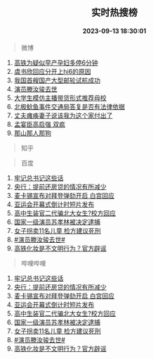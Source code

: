 <div align="center"><h2>实时热搜榜</h2><h4>2023-09-13 18:30:01</h4></div>

> 微博  

1. [高铁为疑似早产孕妇多停6分钟](https://s.weibo.com/weibo?q=%23%E9%AB%98%E9%93%81%E4%B8%BA%E7%96%91%E4%BC%BC%E6%97%A9%E4%BA%A7%E5%AD%95%E5%A6%87%E5%A4%9A%E5%81%9C6%E5%88%86%E9%92%9F%23&t=31&band_rank=1&Refer=top)<br />
2. [虞书欣回应分开上hi6的原因](https://s.weibo.com/weibo?q=%23%E8%99%9E%E4%B9%A6%E6%AC%A3%E5%9B%9E%E5%BA%94%E5%88%86%E5%BC%80%E4%B8%8Ahi6%E7%9A%84%E5%8E%9F%E5%9B%A0%23&t=31&band_rank=2&Refer=top)<br />
3. [我国首艘国产大型邮轮试航成功](https://s.weibo.com/weibo?q=%23%E6%88%91%E5%9B%BD%E9%A6%96%E8%89%98%E5%9B%BD%E4%BA%A7%E5%A4%A7%E5%9E%8B%E9%82%AE%E8%BD%AE%E8%AF%95%E8%88%AA%E6%88%90%E5%8A%9F%23&t=31&band_rank=3&Refer=top)<br />
4. [演员滕汝骏去世](https://s.weibo.com/weibo?q=%23%E6%BC%94%E5%91%98%E6%BB%95%E6%B1%9D%E9%AA%8F%E5%8E%BB%E4%B8%96%23&t=31&band_rank=4&Refer=top)<br />
5. [大学生模仿主播带货形式推荐母校](https://s.weibo.com/weibo?q=%23%E5%A4%A7%E5%AD%A6%E7%94%9F%E6%A8%A1%E4%BB%BF%E4%B8%BB%E6%92%AD%E5%B8%A6%E8%B4%A7%E5%BD%A2%E5%BC%8F%E6%8E%A8%E8%8D%90%E6%AF%8D%E6%A0%A1%23&t=31&band_rank=5&Refer=top)<br />
6. [北极鲶鱼事件交通局答复是否有法律依据](https://s.weibo.com/weibo?q=%23%E5%8C%97%E6%9E%81%E9%B2%B6%E9%B1%BC%E4%BA%8B%E4%BB%B6%E4%BA%A4%E9%80%9A%E5%B1%80%E7%AD%94%E5%A4%8D%E6%98%AF%E5%90%A6%E6%9C%89%E6%B3%95%E5%BE%8B%E4%BE%9D%E6%8D%AE%23&t=31&band_rank=6&Refer=top)<br />
7. [丈夫瘫痪妻子说该我为这个家付出了](https://s.weibo.com/weibo?q=%23%E4%B8%88%E5%A4%AB%E7%98%AB%E7%97%AA%E5%A6%BB%E5%AD%90%E8%AF%B4%E8%AF%A5%E6%88%91%E4%B8%BA%E8%BF%99%E4%B8%AA%E5%AE%B6%E4%BB%98%E5%87%BA%E4%BA%86%23&t=31&band_rank=7&Refer=top)<br />
8. [孟宴臣高启强 双疯](https://s.weibo.com/weibo?q=%E5%AD%9F%E5%AE%B4%E8%87%A3%E9%AB%98%E5%90%AF%E5%BC%BA%20%E5%8F%8C%E7%96%AF&t=31&band_rank=8&Refer=top)<br />
9. [那山那人那狗](https://s.weibo.com/weibo?q=%E9%82%A3%E5%B1%B1%E9%82%A3%E4%BA%BA%E9%82%A3%E7%8B%97&t=31&band_rank=9&Refer=top)<br />

> 知乎  


> 百度  

1. [牢记总书记这些话](https://www.baidu.com/s?wd=%E7%89%A2%E8%AE%B0%E6%80%BB%E4%B9%A6%E8%AE%B0%E8%BF%99%E4%BA%9B%E8%AF%9D&sa=fyb_news&rsv_dl=fyb_news)<br />
2. [央行：提前还房贷的情况有所减少](https://www.baidu.com/s?wd=%E5%A4%AE%E8%A1%8C%EF%BC%9A%E6%8F%90%E5%89%8D%E8%BF%98%E6%88%BF%E8%B4%B7%E7%9A%84%E6%83%85%E5%86%B5%E6%9C%89%E6%89%80%E5%87%8F%E5%B0%91&sa=fyb_news&rsv_dl=fyb_news)<br />
3. [麦卡锡宣布对拜登弹劾开启 白宫回应](https://www.baidu.com/s?wd=%E9%BA%A6%E5%8D%A1%E9%94%A1%E5%AE%A3%E5%B8%83%E5%AF%B9%E6%8B%9C%E7%99%BB%E5%BC%B9%E5%8A%BE%E5%BC%80%E5%90%AF+%E7%99%BD%E5%AE%AB%E5%9B%9E%E5%BA%94&sa=fyb_news&rsv_dl=fyb_news)<br />
4. [亚运会开幕式倒计时短片发布](https://www.baidu.com/s?wd=%E4%BA%9A%E8%BF%90%E4%BC%9A%E5%BC%80%E5%B9%95%E5%BC%8F%E5%80%92%E8%AE%A1%E6%97%B6%E7%9F%AD%E7%89%87%E5%8F%91%E5%B8%83&sa=fyb_news&rsv_dl=fyb_news)<br />
5. [高中生装官二代骗北大女生?校方回应](https://www.baidu.com/s?wd=%E9%AB%98%E4%B8%AD%E7%94%9F%E8%A3%85%E5%AE%98%E4%BA%8C%E4%BB%A3%E9%AA%97%E5%8C%97%E5%A4%A7%E5%A5%B3%E7%94%9F%3F%E6%A0%A1%E6%96%B9%E5%9B%9E%E5%BA%94&sa=fyb_news&rsv_dl=fyb_news)<br />
6. [国家一级演员苏孝林被决定逮捕](https://www.baidu.com/s?wd=%E5%9B%BD%E5%AE%B6%E4%B8%80%E7%BA%A7%E6%BC%94%E5%91%98%E8%8B%8F%E5%AD%9D%E6%9E%97%E8%A2%AB%E5%86%B3%E5%AE%9A%E9%80%AE%E6%8D%95&sa=fyb_news&rsv_dl=fyb_news)<br />
7. [女子拐卖11名儿童 检方建议死刑](https://www.baidu.com/s?wd=%E5%A5%B3%E5%AD%90%E6%8B%90%E5%8D%9611%E5%90%8D%E5%84%BF%E7%AB%A5+%E6%A3%80%E6%96%B9%E5%BB%BA%E8%AE%AE%E6%AD%BB%E5%88%91&sa=fyb_news&rsv_dl=fyb_news)<br />
8. [#演员滕汝骏去世#](https://www.baidu.com/s?wd=%23%E6%BC%94%E5%91%98%E6%BB%95%E6%B1%9D%E9%AA%8F%E5%8E%BB%E4%B8%96%23&sa=fyb_news&rsv_dl=fyb_news)<br />
9. [高铁化妆是不文明行为？官方辟谣](https://www.baidu.com/s?wd=%E9%AB%98%E9%93%81%E5%8C%96%E5%A6%86%E6%98%AF%E4%B8%8D%E6%96%87%E6%98%8E%E8%A1%8C%E4%B8%BA%EF%BC%9F%E5%AE%98%E6%96%B9%E8%BE%9F%E8%B0%A3&sa=fyb_news&rsv_dl=fyb_news)<br />

> 哔哩哔哩  

1. [牢记总书记这些话](https://www.baidu.com/s?wd=%E7%89%A2%E8%AE%B0%E6%80%BB%E4%B9%A6%E8%AE%B0%E8%BF%99%E4%BA%9B%E8%AF%9D&sa=fyb_news&rsv_dl=fyb_news)<br />
2. [央行：提前还房贷的情况有所减少](https://www.baidu.com/s?wd=%E5%A4%AE%E8%A1%8C%EF%BC%9A%E6%8F%90%E5%89%8D%E8%BF%98%E6%88%BF%E8%B4%B7%E7%9A%84%E6%83%85%E5%86%B5%E6%9C%89%E6%89%80%E5%87%8F%E5%B0%91&sa=fyb_news&rsv_dl=fyb_news)<br />
3. [麦卡锡宣布对拜登弹劾开启 白宫回应](https://www.baidu.com/s?wd=%E9%BA%A6%E5%8D%A1%E9%94%A1%E5%AE%A3%E5%B8%83%E5%AF%B9%E6%8B%9C%E7%99%BB%E5%BC%B9%E5%8A%BE%E5%BC%80%E5%90%AF+%E7%99%BD%E5%AE%AB%E5%9B%9E%E5%BA%94&sa=fyb_news&rsv_dl=fyb_news)<br />
4. [亚运会开幕式倒计时短片发布](https://www.baidu.com/s?wd=%E4%BA%9A%E8%BF%90%E4%BC%9A%E5%BC%80%E5%B9%95%E5%BC%8F%E5%80%92%E8%AE%A1%E6%97%B6%E7%9F%AD%E7%89%87%E5%8F%91%E5%B8%83&sa=fyb_news&rsv_dl=fyb_news)<br />
5. [高中生装官二代骗北大女生?校方回应](https://www.baidu.com/s?wd=%E9%AB%98%E4%B8%AD%E7%94%9F%E8%A3%85%E5%AE%98%E4%BA%8C%E4%BB%A3%E9%AA%97%E5%8C%97%E5%A4%A7%E5%A5%B3%E7%94%9F%3F%E6%A0%A1%E6%96%B9%E5%9B%9E%E5%BA%94&sa=fyb_news&rsv_dl=fyb_news)<br />
6. [国家一级演员苏孝林被决定逮捕](https://www.baidu.com/s?wd=%E5%9B%BD%E5%AE%B6%E4%B8%80%E7%BA%A7%E6%BC%94%E5%91%98%E8%8B%8F%E5%AD%9D%E6%9E%97%E8%A2%AB%E5%86%B3%E5%AE%9A%E9%80%AE%E6%8D%95&sa=fyb_news&rsv_dl=fyb_news)<br />
7. [女子拐卖11名儿童 检方建议死刑](https://www.baidu.com/s?wd=%E5%A5%B3%E5%AD%90%E6%8B%90%E5%8D%9611%E5%90%8D%E5%84%BF%E7%AB%A5+%E6%A3%80%E6%96%B9%E5%BB%BA%E8%AE%AE%E6%AD%BB%E5%88%91&sa=fyb_news&rsv_dl=fyb_news)<br />
8. [#演员滕汝骏去世#](https://www.baidu.com/s?wd=%23%E6%BC%94%E5%91%98%E6%BB%95%E6%B1%9D%E9%AA%8F%E5%8E%BB%E4%B8%96%23&sa=fyb_news&rsv_dl=fyb_news)<br />
9. [高铁化妆是不文明行为？官方辟谣](https://www.baidu.com/s?wd=%E9%AB%98%E9%93%81%E5%8C%96%E5%A6%86%E6%98%AF%E4%B8%8D%E6%96%87%E6%98%8E%E8%A1%8C%E4%B8%BA%EF%BC%9F%E5%AE%98%E6%96%B9%E8%BE%9F%E8%B0%A3&sa=fyb_news&rsv_dl=fyb_news)<br />
